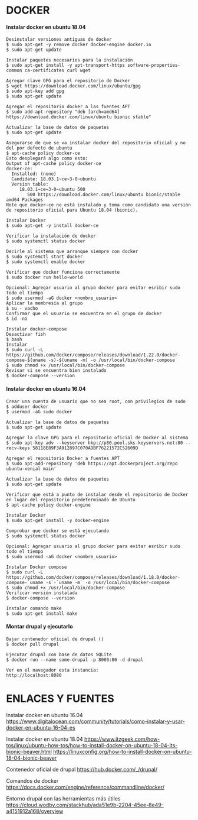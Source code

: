 DOCKER
========
#### Instalar docker en ubuntu 18.04
```
Desinstalar versiones antiguas de docker
$ sudo apt-get -y remove docker docker-engine docker.io
$ sudo apt-get update

Instalar paquetes necesarios para la instalación
$ sudo apt-get install -y apt-transport-https software-properties-common ca-certificates curl wget

Agregar clave GPG para el repositorio de Docker
$ wget https://download.docker.com/linux/ubuntu/gpg 
$ sudo apt-key add gpg
$ sudo apt-get update

Agregar el repositorio docker a las fuentes APT
$ sudo add-apt-repository "deb [arch=amd64] https://download.docker.com/linux/ubuntu bionic stable"

Actualizar la base de datos de paquetes
$ sudo apt-get update

Asegurarse de que se va instalar docker del repositorio oficial y no del por defecto de ubuntu
$ apt-cache policy docker-ce
Esto desplegará algo como esto:
Output of apt-cache policy docker-ce
docker-ce:
  Installed: (none)
  Candidate: 18.03.1~ce~3-0~ubuntu
  Version table:
     18.03.1~ce~3-0~ubuntu 500
        500 https://download.docker.com/linux/ubuntu bionic/stable amd64 Packages
Note que docker-ce no está instalado y toma como candidato una versión de repositorio oficial para Ubuntu 18.04 (bionic).

Instalar Docker
$ sudo apt-get -y install docker-ce

Verificar la instalación de docker
$ sudo systemctl status docker

Decirle al sistema que arranque siempre con docker
$ sudo systemctl start docker
$ sudo systemctl enable docker

Verificar que docker funciona correctamente
$ sudo docker run hello-world

Opcional: Agregar usuario al grupo docker para evitar esribir sudo todo el tiempo
$ sudo usermod -aG docker <nombre_usuario>
Aplicar la membresía al grupo
$ su - vacho
Confirmar que el usuario se encuentra en el grupo de docker
$ id -nG

Instalar docker-compose
Desactivar fish
$ bash
Instalar
$ sudo curl -L https://github.com/docker/compose/releases/download/1.22.0/docker-compose-$(uname -s)-$(uname -m) -o /usr/local/bin/docker-compose
$ sudo chmod +x /usr/local/bin/docker-compose
Revisar si se encuentra bien instalado
$ docker-compose --version
```


#### Instalar docker en ubuntu 16.04
```
Crear una cuenta de usuario que no sea root, con privilegios de sudo
$ adduser docker
$ usermod -aG sudo docker

Actualizar la base de datos de paquetes
$ sudo apt-get update

Agregar la clave GPG para el repositorio oficial de Docker al sistema
$ sudo apt-key adv --keyserver hkp://p80.pool.sks-keyservers.net:80 --recv-keys 58118E89F3A912897C070ADBF76221572C52609D

Agregar el repositorio Docker a fuentes APT
$ sudo apt-add-repository 'deb https://apt.dockerproject.org/repo ubuntu-xenial main'

Actualizar la base de datos de paquetes
$ sudo apt-get update

Verificar que está a punto de instalar desde el repositorio de Docker en lugar del repositorio predeterminado de Ubuntu
$ apt-cache policy docker-engine

Instalar Docker
$ sudo apt-get install -y docker-engine

Comprobar que docker se está ejecutando
$ sudo systemctl status docker

Opcional: Agregar usuario al grupo docker para evitar esribir sudo todo el tiempo
$ sudo usermod -aG docker <nombre_usuario>

Instalar Docker compose
$ sudo curl -L https://github.com/docker/compose/releases/download/1.18.0/docker-compose-`uname -s`-`uname -m` -o /usr/local/bin/docker-compose
$ sudo chmod +x /usr/local/bin/docker-compose
Verificar versión instalada
$ docker-compose --version

Instalar comando make
$ sudo apt-get install make
```

#### Montar drupal y ejecutarlo
```
Bajar contenedor oficial de drupal ()
$ docker pull drupal

Ejecutar drupal con base de datos SQLite
$ docker run --name some-drupal -p 8080:80 -d drupal

Ver en el navegador esta instancia:
http://localhost:8080

```



ENLACES Y FUENTES
=================
Instalar docker en ubuntu 16.04
https://www.digitalocean.com/community/tutorials/como-instalar-y-usar-docker-en-ubuntu-16-04-es

Instalar docker en ubuntu 18.04
https://www.itzgeek.com/how-tos/linux/ubuntu-how-tos/how-to-install-docker-on-ubuntu-18-04-lts-bionic-beaver.html
https://linuxconfig.org/how-to-install-docker-on-ubuntu-18-04-bionic-beaver

Contenedor oficial de drupal
https://hub.docker.com/_/drupal/

Comandos de docker
https://docs.docker.com/engine/reference/commandline/docker/

Entorno drupal con las herramientas más útiles
https://cloud.wodby.com/stackhub/ada51e9b-2204-45ee-8e49-a4151912a168/overview

